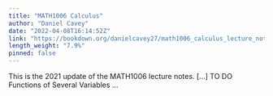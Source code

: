 ```yaml
---
title: "MATH1006 Calculus"
author: "Daniel Cavey"
date: "2022-04-08T16:14:52Z"
link: "https://bookdown.org/danielcavey27/math1006_calculus_lecture_notes/"
length_weight: "7.9%"
pinned: false
---
```


This is the 2021 update of the MATH1006 lecture notes. [...] TO DO Functions of Several Variables ...
